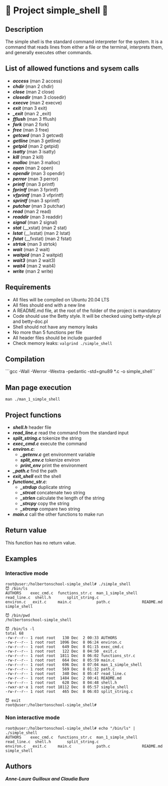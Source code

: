 # 🐧 Project simple_shell 🐧

## Description
The simple shell is the standard command interpreter for the system. It is a command that reads lines from either a file or the terminal, interprets them, and generally executes other commands.

## List of allowed functions and sysem calls
* ***access*** (man 2 access)
* ***chdir*** (man 2 chdir)
* ***close*** (man 2 close)
* ***closedir*** (man 3 closedir)
* ***execve*** (man 2 execve)
* ***exit*** (man 3 exit)
* ***_exit*** (man 2 _exit)
* ***fflush*** (man 3 fflush)
* ***fork*** (man 2 fork)
* ***free*** (man 3 free)
* ***getcwd*** (man 3 getcwd)
* ***getline*** (man 3 getline)
* ***getpid*** (man 2 getpid)
* ***isatty*** (man 3 isatty)
* ***kill*** (man 2 kill)
* ***malloc*** (man 3 malloc)
* ***open*** (man 2 open)
* ***opendir*** (man 3 opendir)
* ***perror*** (man 3 perror)
* ***printf*** (man 3 printf)
* ***fprintf*** (man 3 fprintf)
* ***vfprintf*** (man 3 vfprintf)
* ***sprintf*** (man 3 sprintf)
* ***putchar*** (man 3 putchar)
* ***read*** (man 2 read)
* ***readdir*** (man 3 readdir)
* ***signal*** (man 2 signal)
* ***stat*** (__xstat) (man 2 stat)
* ***lstat*** (__lxstat) (man 2 lstat)
* ***fstat*** (__fxstat) (man 2 fstat)
* ***strtok*** (man 3 strtok)
* ***wait*** (man 2 wait)
* ***waitpid*** (man 2 waitpid)
* ***wait3*** (man 2 wait3)
* ***wait4*** (man 2 wait4)
* ***write*** (man 2 write)

## Requirements
* All files will be compiled on Ubuntu 20.04 LTS
* All files should end with a new line
* A README.md file, at the root of the folder of the project is mandatory
* Code should use the Betty style. It will be checked using betty-style.pl and betty-doc.pl
* Shell should not have any memory leaks
* No more than 5 functions per file
* All header files should be include guarded
* Check memory leaks: ```valgrind ./simple_shell```

## Compilation
```gcc -Wall -Werror -Wextra -pedantic -std=gnu89 *.c -o simple_shell``

## Man page execution
```man ./man_1_simple_shell```

## Project functions
* ***shell.h*** header file
* ***read_line.c*** read the command from the standard input
* ***split_string.c*** tokenize the string
* ***exec_cmd.c*** execute the command
* ***environ.c***:  
  * ***_getenv.c*** get environment variable
  * ***split_env.c*** tokenize environ
  * ***print_env*** print the environment
* ***_path.c*** find the path
* ***exit_shell*** exit the shell 
* ***functionc_str.c***: 
  * ***_strdup*** duplicate string
  * ***_strcat*** concatenate two string
  * ***_strlen*** calculate the length of the string
  * ***_strcpy*** copy the string
  * ***_strcmp*** compare two string
* ***main.c*** call the other functions to make run

## Return value
This function has no return value.

## Examples
### Interactive mode
```
root@user:/holbertonschool-simple_shell# ./simple_shell
😈 /bin/ls
AUTHORS    exec_cmd.c  functions_str.c  man_1_simple_shell  read_line.c  shell.h       split_string.c
environ.c  _exit.c     main.c           path.c              README.md    simple_shell

😈 /bin/pwd
/holbertonschool-simple_shell

😈 /bin/ls -l
total 68
-rw-r--r-- 1 root root   130 Dec  2 00:33 AUTHORS
-rw-r--r-- 1 root root  1096 Dec  8 06:24 environ.c
-rw-r--r-- 1 root root   649 Dec  8 01:15 exec_cmd.c
-rw-r--r-- 1 root root   122 Dec  8 04:50 _exit.c
-rw-r--r-- 1 root root  1811 Dec  8 06:02 functions_str.c
-rw-r--r-- 1 root root   664 Dec  8 05:59 main.c
-rw-r--r-- 1 root root   696 Dec  8 07:04 man_1_simple_shell
-rw-r--r-- 1 root root   569 Dec  8 01:32 path.c
-rw-r--r-- 1 root root   340 Dec  8 05:47 read_line.c
-rw-r--r-- 1 root root  1484 Dec  2 00:41 README.md
-rw-r--r-- 1 root root   628 Dec  8 04:48 shell.h
-rwxr-xr-x 1 root root 18112 Dec  8 05:57 simple_shell
-rw-r--r-- 1 root root   465 Dec  8 06:03 split_string.c

😈 exit
root@user:/holbertonschool-simple_shell#
```
### Non interactive mode
```
root@user:/holbertonschool-simple_shell# echo "/bin/ls" | ./simple_shell
AUTHORS    exec_cmd.c  functions_str.c  man_1_simple_shell  read_line.c  shell.h       split_string.c
environ.c  _exit.c     main.c           path.c              README.md    simple_shell
```

## Authors
***Anne-Laure Guilloux and Claudia Bura***
